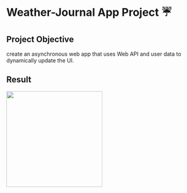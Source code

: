 # Weather-Journal App Project ☔


## Project Objective

 create an asynchronous web app that uses Web API and user data to dynamically update the UI.

## Result

   <img src="/website\images\Result.jpg" width="250"/>


